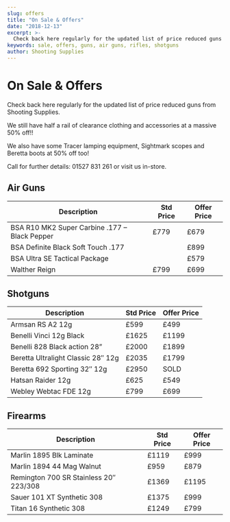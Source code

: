 ```yaml
---
slug: offers
title: "On Sale & Offers"
date: "2018-12-13"
excerpt: >-
  Check back here regularly for the updated list of price reduced guns from Shooting Supplies.
keywords: sale, offers, guns, air guns, rifles, shotguns
author: Shooting Supplies
---
```


# **On Sale & Offers**

Check back here regularly for the updated list of price reduced guns from Shooting Supplies.

We still have half a rail of clearance clothing and accessories at a massive 50% off!!

We also have some Tracer lamping equipment, Sightmark scopes and Beretta boots at 50% off too!

Call for further details: 01527 831 261 or visit us in-store.

## Air Guns

| Description                                   | Std Price | Offer Price |
| --------------------------------------------- | --------- | ----------- |
| BSA R10 MK2 Super Carbine .177 – Black Pepper | £779      | £679        |
| BSA Definite Black Soft Touch .177            |           | £899        |
| BSA Ultra SE Tactical Package                 |           | £579        |
| Walther Reign                                 | £799      | £699        |

## Shotguns

| Description                        | Std Price | Offer Price |
| ---------------------------------- | --------- | ----------- |
| Armsan RS A2 12g                   | £599      | £499        |
| Benelli Vinci 12g Black            | £1625     | £1199       |
| Benelli 828 Black action 28”       | £2000     | £1899       |
| Beretta Ultralight Classic 28″ 12g | £2035     | £1799       |
| Beretta 692 Sporting 32″ 12g       | £2950     | SOLD        |
| Hatsan Raider 12g                  | £625      | £549        |
| Webley Webtac FDE 12g              | £799      | £699        |

## Firearms

| Description                            | Std Price | Offer Price |
| -------------------------------------- | --------- | ----------- |
| Marlin 1895 Blk Laminate               | £1119     | £999        |
| Marlin 1894 44 Mag Walnut              | £959      | £879        |
| Remington 700 SR Stainless 20″ 223/308 | £1369     | £1195       |
| Sauer 101 XT Synthetic 308             | £1375     | £999        |
| Titan 16 Synthetic 308                 | £1249     | £799        |
